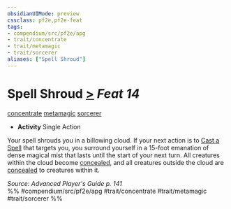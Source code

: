 ```yaml
---
obsidianUIMode: preview
cssclass: pf2e,pf2e-feat
tags:
- compendium/src/pf2e/apg
- trait/concentrate
- trait/metamagic
- trait/sorcerer
aliases: ["Spell Shroud"]
---
```

# Spell Shroud  [>](chapter-9-playing-the-game.md#Actions "Single Action") *Feat 14*  
[concentrate](concentrate.md "Concentrate Action & Ability Trait")  [metamagic](metamagic.md "Metamagic General Trait")  [sorcerer](Reference/Rules/Traits/sorcerer.md "Sorcerer Class Trait")  

- **Activity** Single Action

Your spell shrouds you in a billowing cloud. If your next action is to [Cast a Spell](cast-a-spell.md) that targets you, you surround yourself in a 15-foot emanation of dense magical mist that lasts until the start of your next turn. All creatures within the cloud become [concealed](conditions.md#Concealed), and all creatures outside the cloud are [concealed](conditions.md#Concealed) to creatures within it.

*Source: Advanced Player's Guide p. 141*  
%% #compendium/src/pf2e/apg #trait/concentrate #trait/metamagic #trait/sorcerer %%